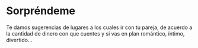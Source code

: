 Sorpréndeme
===========
Te damos sugerencias de lugares a los cuales ir con tu pareja, de acuerdo a la cantidad de dinero con que cuentes y si vas en plan romántico, íntimo, divertido...

